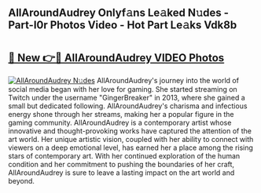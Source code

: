 ## AllAroundAudrey Onlyf𝚊ns Le𝚊ked N𝚞des - Part-I0r Photos Video - Hot Part Le𝚊ks Vdk8b

# <h2><a href="http://ac48756.deff.icu/?id=AllAroundAudrey">🔗 New 👉🔴 AllAroundAudrey VIDEO Photos</a></h2>

[![AllAroundAudrey N𝚞des](https://i.imgur.com/rIISA9y.gif)](http://ac48756.deff.icu/?id=AllAroundAudrey)
AllAroundAudrey's journey into the world of social media began with her love for gaming. She started streaming on Twitch under the username "GingerBreaker" in 2013, where she gained a small but dedicated following. AllAroundAudrey's charisma and infectious energy shone through her streams, making her a popular figure in the gaming community. AllAroundAudrey is a contemporary artist whose innovative and thought-provoking works have captured the attention of the art world. Her unique artistic vision, coupled with her ability to connect with viewers on a deep emotional level, has earned her a place among the rising stars of contemporary art. With her continued exploration of the human condition and her commitment to pushing the boundaries of her craft, AllAroundAudrey is sure to leave a lasting impact on the art world and beyond.
